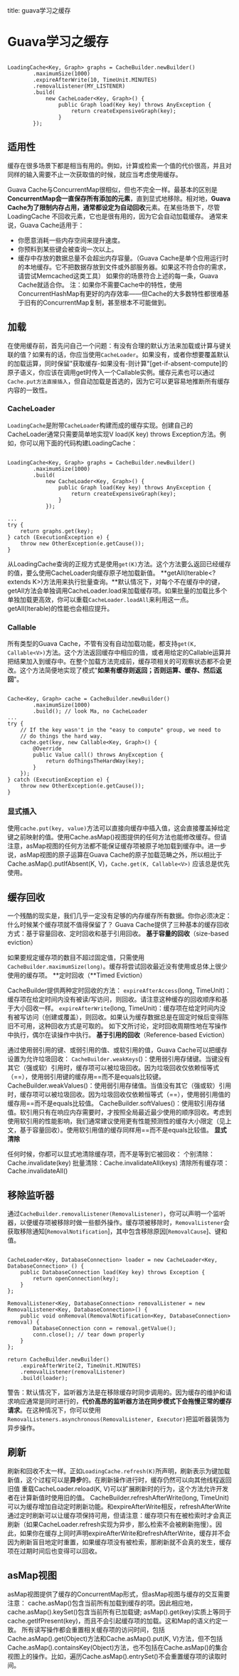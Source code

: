 title: guava学习之缓存 

#  Guava学习之缓存 
```

LoadingCache<Key, Graph> graphs = CacheBuilder.newBuilder()
        .maximumSize(1000)
        .expireAfterWrite(10, TimeUnit.MINUTES)
        .removalListener(MY_LISTENER)
        .build(
            new CacheLoader<Key, Graph>() {
                public Graph load(Key key) throws AnyException {
                    return createExpensiveGraph(key);
                }
        });

```
##  适用性 

缓存在很多场景下都是相当有用的。例如，计算或检索一个值的代价很高，并且对同样的输入需要不止一次获取值的时候，就应当考虑使用缓存。

Guava Cache与ConcurrentMap很相似，但也不完全一样。最基本的区别是**ConcurrentMap会一直保存所有添加的元素**，直到显式地移除。相对地，**Guava Cache为了限制内存占用，通常都设定为自动回收**元素。在某些场景下，尽管LoadingCache 不回收元素，它也是很有用的，因为它会自动加载缓存。
通常来说，Guava Cache适用于：

  * 你愿意消耗一些内存空间来提升速度。
  * 你预料到某些键会被查询一次以上。
  * 缓存中存放的数据总量不会超出内存容量。（Guava Cache是单个应用运行时的本地缓存。它不把数据存放到文件或外部服务器。如果这不符合你的需求，请尝试Memcached这类工具）
如果你的场景符合上述的每一条，Guava Cache就适合你。
注：如果你不需要Cache中的特性，使用ConcurrentHashMap有更好的内存效率——但Cache的大多数特性都很难基于旧有的ConcurrentMap复制，甚至根本不可能做到。

##  加载 
在使用缓存前，首先问自己一个问题：有没有合理的默认方法来加载或计算与键关联的值？如果有的话，你应当使用` CacheLoader `。如果没有，或者你想要覆盖默认的加载运算，同时保留"获取缓存-如果没有-则计算"[get-if-absent-compute]的原子语义，你应该在调用get时传入一个Callable实例。缓存元素也可以通过` Cache.put方法直接插入 `，但自动加载是首选的，因为它可以更容易地推断所有缓存内容的一致性。
###  CacheLoader 
` LoadingCache `是附带` CacheLoader `构建而成的缓存实现。创建自己的CacheLoader通常只需要简单地实现V load(K key) throws Exception方法。例如，你可以用下面的代码构建LoadingCache：
```

LoadingCache<Key, Graph> graphs = CacheBuilder.newBuilder()
        .maximumSize(1000)
        .build(
            new CacheLoader<Key, Graph>() {
                public Graph load(Key key) throws AnyException {
                    return createExpensiveGraph(key);
                }
            });

...
try {
    return graphs.get(key);
} catch (ExecutionException e) {
    throw new OtherException(e.getCause());
}

```
从LoadingCache查询的正规方式是使用` get(K) `方法。这个方法要么返回已经缓存的值，要么使用CacheLoader向缓存原子地加载新值。
**getAll(Iterable<? extends K>)方法用来执行批量查询。**默认情况下，对每个不在缓存中的键，getAll方法会单独调用CacheLoader.load来加载缓存项。如果批量的加载比多个单独加载更高效，你可以重载` CacheLoader.loadAll `来利用这一点。getAll(Iterable)的性能也会相应提升。

###  Callable 
所有类型的Guava Cache，不管有没有自动加载功能，都支持` get(K, Callable<V>) `方法。这个方法返回缓存中相应的值，或者用给定的Callable运算并把结果加入到缓存中。在整个加载方法完成前，缓存项相关的可观察状态都不会更改。这个方法简便地实现了模式"**如果有缓存则返回；否则运算、缓存、然后返回**"。
```

Cache<Key, Graph> cache = CacheBuilder.newBuilder()
        .maximumSize(1000)
        .build(); // look Ma, no CacheLoader
...
try {
    // If the key wasn't in the "easy to compute" group, we need to
    // do things the hard way.
    cache.get(key, new Callable<Key, Graph>() {
        @Override
        public Value call() throws AnyException {
            return doThingsTheHardWay(key);
        }
    });
} catch (ExecutionException e) {
    throw new OtherException(e.getCause());
}

```
###  显式插入 


使用` cache.put(key, value) `方法可以直接向缓存中插入值，这会直接覆盖掉给定键之前映射的值。使用Cache.asMap()视图提供的任何方法也能修改缓存。但请注意，asMap视图的任何方法都不能保证缓存项被原子地加载到缓存中。进一步说，asMap视图的原子运算在Guava Cache的原子加载范畴之外，所以相比于Cache.asMap().putIfAbsent(K,
V)，` Cache.get(K, Callable<V>) ` 应该总是优先使用。
##  缓存回收 

一个残酷的现实是，我们几乎一定没有足够的内存缓存所有数据。你你必须决定：什么时候某个缓存项就不值得保留了？
Guava Cache提供了三种基本的缓存回收方式：基于容量回收、定时回收和基于引用回收。
**基于容量的回收**（size-based eviction）

如果要规定缓存项的数目不超过固定值，只需使用` CacheBuilder.maximumSize(long) `。缓存将尝试回收最近没有使用或总体上很少使用的缓存项。
**定时回收（**Timed Eviction）

CacheBuilder提供两种定时回收的方法：
` expireAfterAccess `(long, TimeUnit)：缓存项在给定时间内没有被读/写访问，则回收。请注意这种缓存的回收顺序和基于大小回收一样。
` expireAfterWrite `(long, TimeUnit)：缓存项在给定时间内没有被写访问（创建或覆盖），则回收。如果认为缓存数据总是在固定时候后变得陈旧不可用，这种回收方式是可取的。
如下文所讨论，定时回收周期性地在写操作中执行，偶尔在读操作中执行。
**基于引用的回收**（Reference-based Eviction）

通过使用弱引用的键、或弱引用的值、或软引用的值，Guava Cache可以把缓存设置为允许垃圾回收：
` CacheBuilder.weakKeys `()：使用弱引用存储键。当键没有其它（强或软）引用时，缓存项可以被垃圾回收。因为垃圾回收仅依赖恒等式（==），使用弱引用键的缓存用==而不是equals比较键。
CacheBuilder.weakValues()：使用弱引用存储值。当值没有其它（强或软）引用时，缓存项可以被垃圾回收。因为垃圾回收仅依赖恒等式（==），使用弱引用值的缓存用==而不是equals比较值。
CacheBuilder.softValues()：使用软引用存储值。软引用只有在响应内存需要时，才按照全局最近最少使用的顺序回收。考虑到使用软引用的性能影响，我们通常建议使用更有性能预测性的缓存大小限定（见上文，基于容量回收）。使用软引用值的缓存同样用==而不是equals比较值。
**显式清除**

任何时候，你都可以显式地清除缓存项，而不是等到它被回收：
个别清除：Cache.invalidate(key)
批量清除：Cache.invalidateAll(keys)
清除所有缓存项：Cache.invalidateAll()
##  移除监听器 
通过` CacheBuilder.removalListener(RemovalListener) `，你可以声明一个监听器，以便缓存项被移除时做一些额外操作。缓存项被移除时，` RemovalListener `会获取移除通知[` RemovalNotification `]，其中包含移除原因[` RemovalCause `]、键和值。
```

CacheLoader<Key, DatabaseConnection> loader = new CacheLoader<Key, DatabaseConnection> () {
    public DatabaseConnection load(Key key) throws Exception {
        return openConnection(key);
    }
};

RemovalListener<Key, DatabaseConnection> removalListener = new RemovalListener<Key, DatabaseConnection>() {
    public void onRemoval(RemovalNotification<Key, DatabaseConnection> removal) {
        DatabaseConnection conn = removal.getValue();
        conn.close(); // tear down properly
    }
};

return CacheBuilder.newBuilder()
    .expireAfterWrite(2, TimeUnit.MINUTES)
    .removalListener(removalListener)
    .build(loader);

```
警告：默认情况下，监听器方法是在移除缓存时同步调用的。因为缓存的维护和请求响应通常是同时进行的，**代价高昂的监听器方法在同步模式下会拖慢正常的缓存请求**。在这种情况下，你可以使用` RemovalListeners.asynchronous(RemovalListener, Executor) `把监听器装饰为异步操作。
##  刷新 
刷新和回收不太一样。正如` LoadingCache.refresh(K) `所声明，刷新表示为键加载新值，这个过程可以是**异步**的。在刷新操作进行时，缓存仍然可以向其他线程返回旧值
重载CacheLoader.reload(K, V)可以扩展刷新时的行为，这个方法允许开发者在计算新值时使用旧的值。
CacheBuilder.refreshAfterWrite(long, TimeUnit)可以为缓存增加自动定时刷新功能。和expireAfterWrite相反，refreshAfterWrite通过定时刷新可以让缓存项保持可用，但请注意：缓存项只有在被检索时才会真正刷新（如果CacheLoader.refresh实现为异步，那么检索不会被刷新拖慢）。因此，如果你在缓存上同时声明expireAfterWrite和refreshAfterWrite，缓存并不会因为刷新盲目地定时重置，如果缓存项没有被检索，那刷新就不会真的发生，缓存项在过期时间后也变得可以回收。
##  asMap视图 
asMap视图提供了缓存的ConcurrentMap形式，但asMap视图与缓存的交互需要注意：
cache.asMap()包含当前所有加载到缓存的项。因此相应地，cache.asMap().keySet()包含当前所有已加载键;
asMap().get(key)实质上等同于cache.getIfPresent(key)，而且不会引起缓存项的加载。这和Map的语义约定一致。
所有读写操作都会重置相关缓存项的访问时间，包括Cache.asMap().get(Object)方法和Cache.asMap().put(K, V)方法，但不包括Cache.asMap().containsKey(Object)方法，也不包括在Cache.asMap()的集合视图上的操作。比如，遍历Cache.asMap().entrySet()不会重置缓存项的读取时间。
